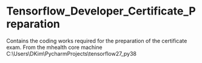# Tensorflow_Developer_Certificate_Preparation
Contains the coding works required for the preparation of the certificate exam.  From the mhealth core machine C:\Users\DKim\PycharmProjects\tensorflow27_py38
